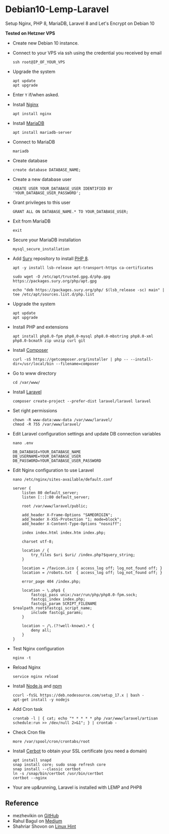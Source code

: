 # Debian10-Lemp-Laravel
Setup Nginx, PHP 8, MariaDB, Laravel 8 and Let's Encrypt on Debian 10

**Tested on Hetzner VPS**

* Create new Debian 10 instance.

* Connect to your  VPS via ssh using the credential you received by email

    ```
    ssh root@IP_OF_YOUR_VPS
    ```

* Upgrade the system

    ```
    apt update
    apt upgrade
    ```

* Enter `Y` if/when asked.

* Install [Nginx](https://www.nginx.com/)

    ```
    apt install nginx
    ```

* Install [MariaDB](https://mariadb.org/)

    ```
    apt install mariadb-server
    ```

* Connect to MariaDB

    ```
    mariadb
    ```

* Create database

    ```
    create database DATABASE_NAME;
    ```

* Create a new database user

    ```
    CREATE USER YOUR_DATABASE_USER IDENTIFIED BY 'YOUR_DATABASE_USER_PASSWORD';
    ```
* Grant privileges to this user

    ```
    GRANT ALL ON DATABASE_NAME.* TO YOUR_DATABASE_USER;
    ```

* Exit from MariaDB

    ```
    exit
    ```
    
* Secure your MariaDB installation

    ```
    mysql_secure_installation
    ```

* Add [Sury](https://deb.sury.org/) repository to install [PHP 8](https://www.php.net/).

    ```
    apt -y install lsb-release apt-transport-https ca-certificates 
    ```

    ```
    sudo wget -O /etc/apt/trusted.gpg.d/php.gpg https://packages.sury.org/php/apt.gpg
    ```

    ```
    echo "deb https://packages.sury.org/php/ $(lsb_release -sc) main" | tee /etc/apt/sources.list.d/php.list
    ```

* Upgrade the system

    ```
    apt update
    apt upgrade
    ```

* Install PHP and extensions

    ```
    apt install php8.0-fpm php8.0-mysql php8.0-mbstring php8.0-xml php8.0-bcmath zip unzip curl git
    ```
    
* Install [Composer](https://getcomposer.org/) 

    ```
    curl -sS https://getcomposer.org/installer | php -- --install-dir=/usr/local/bin --filename=composer
    ```
    
* Go to www directory

    ```
    cd /var/www/
    ```
    
* Install [Laravel](https://laravel.com/)

    ```
    composer create-project --prefer-dist laravel/laravel laravel
    ```

* Set right permissions

    ```
    chown -R www-data:www-data /var/www/laravel/
    chmod -R 755 /var/www/laravel/
    ```

* Edit Laravel configuration settings and update DB connection variables

    ```
    nano .env
    ```

    ```
    DB_DATABASE=YOUR_DATABASE_NAME
    DB_USERNAME=YOUR_DATABASE_USER
    DB_PASSWORD=YOUR_DATABASE_USER_PASSWORD
    ```

* Edit Nginx configuration to use Laravel

    ```
    nano /etc/nginx/sites-available/default.conf
    ```
    
    ```
    server {
        listen 80 default_server;
        listen [::]:80 default_server;

        root /var/www/laravel/public;
        
        add_header X-Frame-Options "SAMEORIGIN";
        add_header X-XSS-Protection "1; mode=block";
        add_header X-Content-Type-Options "nosniff";

        index index.html index.htm index.php;

        charset utf-8;

        location / {
            try_files $uri $uri/ /index.php?$query_string;
        }

        location = /favicon.ico { access_log off; log_not_found off; }
        location = /robots.txt  { access_log off; log_not_found off; }

        error_page 404 /index.php;

        location ~ \.php$ {
            fastcgi_pass unix:/var/run/php/php8.0-fpm.sock;
            fastcgi_index index.php;
            fastcgi_param SCRIPT_FILENAME $realpath_root$fastcgi_script_name;
            include fastcgi_params;
        }

        location ~ /\.(?!well-known).* {
            deny all;
        }
    }
    ```

* Test Nginx configuration

    ```
    nginx -t
    ```

* Reload Nginx

    ```
    service nginx reload
    ```

* Install [Node.js](https://nodejs.org/en/) and [npm](https://www.npmjs.com/)

    ```
    ccurl -fsSL https://deb.nodesource.com/setup_17.x | bash -
    apt-get install -y nodejs
    ```


* Add Cron task

    ```
    crontab -l | { cat; echo "* * * * * php /var/www/laravel/artisan schedule:run >> /dev/null 2>&1"; } | crontab -
    ```
    
* Check Cron file

     ```
    more /var/spool/cron/crontabs/root
    ```

* Install [Cerbot](https://certbot.eff.org/) to obtain your SSL certificate (you need a domain)

    ```
    apt install snapd
    snap install core; sudo snap refresh core
    snap install --classic certbot
    ln -s /snap/bin/certbot /usr/bin/certbot
    certbot --nginx
    ```

* Your are up&running, Laravel is installed with LEMP and PHP8




## Reference
- mezhevikin on [GitHub](https://github.com/mezhevikin/lemp-laravel-debian)
- Rahul Bagul on [Medium](https://medium.com/@rahulbagul330/how-to-install-laravel-php-framework-with-nginx-on-debian-10-linux4one-81843c827b29)
- Shahriar Shovon on [Linux Hint](https://linuxhint.com/laravel_dev_debian_10/)







